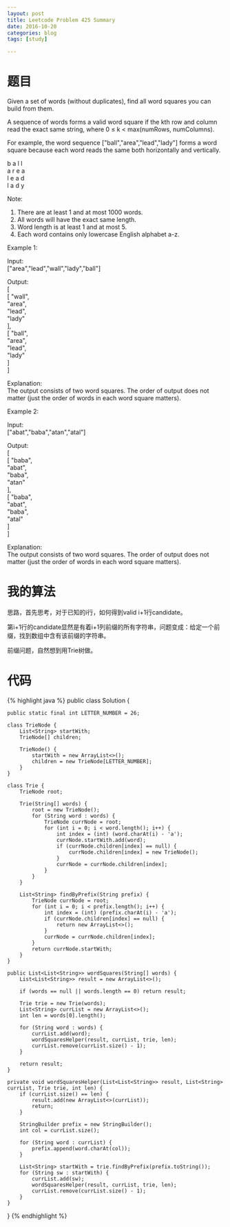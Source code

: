 ```yaml
---
layout: post
title: Leetcode Problem 425 Summary
date: 2016-10-20
categories: blog
tags: [study]

---
```


# 题目

Given a set of words (without duplicates), find all word squares you can build from them.

A sequence of words forms a valid word square if the kth row and column read the exact same string, where 0 ≤ k < max(numRows, numColumns).

For example, the word sequence ["ball","area","lead","lady"] forms a word square because each word reads the same both horizontally and vertically.

b a l l  
a r e a  
l e a d  
l a d y

Note:

1. There are at least 1 and at most 1000 words.
2. All words will have the exact same length.
3. Word length is at least 1 and at most 5.
4. Each word contains only lowercase English alphabet a-z.

Example 1:

Input:  
["area","lead","wall","lady","ball"]

Output:  
[  
  [ "wall",  
    "area",  
    "lead",  
    "lady"  
  ],  
  [ "ball",  
    "area",  
    "lead",  
    "lady"  
  ]  
]

Explanation:  
The output consists of two word squares. The order of output does not matter (just the order of words in each word square matters).

Example 2:

Input:  
["abat","baba","atan","atal"]

Output:  
[  
  [ "baba",  
    "abat",  
    "baba",  
    "atan"  
  ],  
  [ "baba",  
    "abat",  
    "baba",  
    "atal"  
  ]  
]

Explanation:  
The output consists of two word squares. The order of output does not matter (just the order of words in each word square matters).

# 我的算法

思路，首先思考，对于已知的i行，如何得到valid i+1行candidate。

第i+1行的candidate显然是有着i+1列前缀的所有字符串，问题变成：给定一个前缀，找到数组中含有该前缀的字符串。

前缀问题，自然想到用Trie树做。

# 代码

{% highlight java %}
public class Solution {
        
    public static final int LETTER_NUMBER = 26;
    
    class TrieNode {
        List<String> startWith;
        TrieNode[] children;
        
        TrieNode() {
            startWith = new ArrayList<>();
            children = new TrieNode[LETTER_NUMBER];
        }
    }
    
    class Trie {
        TrieNode root;
        
        Trie(String[] words) {
            root = new TrieNode();
            for (String word : words) {
                TrieNode currNode = root;
                for (int i = 0; i < word.length(); i++) {
                    int index = (int) (word.charAt(i) - 'a');
                    currNode.startWith.add(word);
                    if (currNode.children[index] == null) {
                        currNode.children[index] = new TrieNode();
                    }
                    currNode = currNode.children[index];
                }
            }
        }
        
        List<String> findByPrefix(String prefix) {
            TrieNode currNode = root;
            for (int i = 0; i < prefix.length(); i++) {
                int index = (int) (prefix.charAt(i) - 'a');
                if (currNode.children[index] == null) {
                    return new ArrayList<>();
                }
                currNode = currNode.children[index];
            }
            return currNode.startWith;
        }
    }
    
    public List<List<String>> wordSquares(String[] words) {
        List<List<String>> result = new ArrayList<>();
        
        if (words == null || words.length == 0) return result;
        
        Trie trie = new Trie(words);
        List<String> currList = new ArrayList<>();
        int len = words[0].length();
        
        for (String word : words) {
            currList.add(word);
            wordSquaresHelper(result, currList, trie, len);
            currList.remove(currList.size() - 1);
        }
        
        return result;
    }
    
    private void wordSquaresHelper(List<List<String>> result, List<String> currList, Trie trie, int len) {
        if (currList.size() == len) {
            result.add(new ArrayList<>(currList));
            return;
        }
        
        StringBuilder prefix = new StringBuilder();
        int col = currList.size();
        
        for (String word : currList) {
            prefix.append(word.charAt(col));
        }
        
        List<String> startWith = trie.findByPrefix(prefix.toString());
        for (String sw : startWith) {
            currList.add(sw);
            wordSquaresHelper(result, currList, trie, len);
            currList.remove(currList.size() - 1);
        }
    }
    
}
{% endhighlight %}